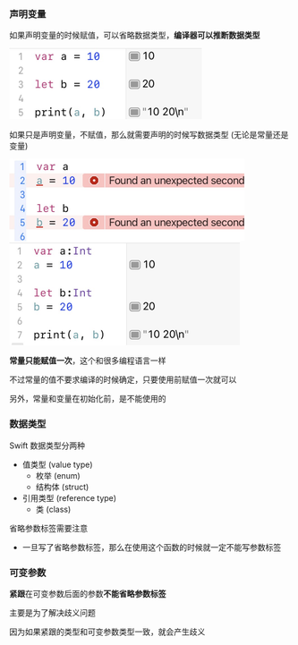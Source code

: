 ### 声明变量

如果声明变量的时候赋值，可以省略数据类型，**编译器可以推断数据类型**

<img src="Images/Snipaste_2023-04-27_10-59-46.jpg" style="zoom:50%;" />

如果只是声明变量，不赋值，那么就需要声明的时候写数据类型 (无论是常量还是变量)

<img src="Images/Snipaste_2023-04-27_11-03-41.jpg" style="zoom:50%;" />



<img src="Images/Snipaste_2023-04-27_11-05-02.jpg" style="zoom:50%;" />



**常量只能赋值一次**，这个和很多编程语言一样

不过常量的值不要求编译的时候确定，只要使用前赋值一次就可以

另外，常量和变量在初始化前，是不能使用的



### 数据类型

Swift 数据类型分两种

- 值类型 (value type)
  - 枚举 (enum) 
  - 结构体 (struct)
- 引用类型 (reference type)
  - 类 (class)



省略参数标签需要注意

- 一旦写了省略参数标签，那么在使用这个函数的时候就一定不能写参数标签



### 可变参数

**紧跟**在可变参数后面的参数**不能省略参数标签**

主要是为了解决歧义问题

因为如果紧跟的类型和可变参数类型一致，就会产生歧义